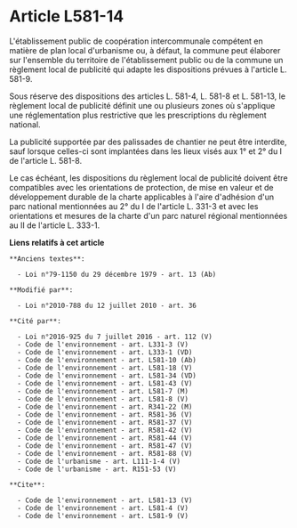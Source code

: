 # Article L581-14

L'établissement public de coopération intercommunale compétent en matière de plan local d'urbanisme ou, à défaut, la commune
peut élaborer sur l'ensemble du territoire de l'établissement public ou de la commune un règlement local de publicité qui
adapte les dispositions prévues à l'article L. 581-9. 

Sous réserve des dispositions des articles L. 581-4, L. 581-8 et L. 581-13, le règlement local de publicité définit une ou
plusieurs zones où s'applique une réglementation plus restrictive que les prescriptions du règlement national. 

La publicité supportée par des palissades de chantier ne peut être interdite, sauf lorsque celles-ci sont implantées dans les
lieux visés aux 1° et 2° du I de l'article L. 581-8. 

Le cas échéant, les dispositions du règlement local de publicité doivent être compatibles avec les orientations de
protection, de mise en valeur et de développement durable de la charte applicables à l'aire d'adhésion d'un parc national
mentionnées au 2° du I de l'article L. 331-3 et avec les orientations et mesures de la charte d'un parc naturel régional
mentionnées au II de l'article L. 333-1.

**Liens relatifs à cet article**

	**Anciens textes**:

	  - Loi n°79-1150 du 29 décembre 1979 - art. 13 (Ab)

	**Modifié par**:

	  - Loi n°2010-788 du 12 juillet 2010 - art. 36

	**Cité par**:

	  - Loi n°2016-925 du 7 juillet 2016 - art. 112 (V)
	  - Code de l'environnement - art. L331-3 (V)
	  - Code de l'environnement - art. L333-1 (VD)
	  - Code de l'environnement - art. L581-10 (Ab)
	  - Code de l'environnement - art. L581-18 (V)
	  - Code de l'environnement - art. L581-34 (VD)
	  - Code de l'environnement - art. L581-43 (V)
	  - Code de l'environnement - art. L581-7 (M)
	  - Code de l'environnement - art. L581-8 (V)
	  - Code de l'environnement - art. R341-22 (M)
	  - Code de l'environnement - art. R581-36 (V)
	  - Code de l'environnement - art. R581-37 (V)
	  - Code de l'environnement - art. R581-42 (V)
	  - Code de l'environnement - art. R581-44 (V)
	  - Code de l'environnement - art. R581-47 (V)
	  - Code de l'environnement - art. R581-88 (V)
	  - Code de l'urbanisme - art. L111-1-4 (V)
	  - Code de l'urbanisme - art. R151-53 (V)

	**Cite**:

	  - Code de l'environnement - art. L581-13 (V)
	  - Code de l'environnement - art. L581-4 (V)
	  - Code de l'environnement - art. L581-9 (V)
